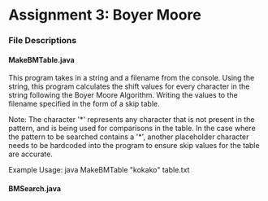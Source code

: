 # Assignment 3: Boyer Moore
### File Descriptions

#### MakeBMTable.java
This program takes in a string and a filename from the console. Using the string, this program calculates the shift values for every character in the string following the Boyer Moore Algorithm. Writing the values to the filename specified in the form of a skip table.

Note: The character '\*' represents any character that is not present in the pattern, and is being used for comparisons in the table. In the case where the pattern to be searched contains a '\*', another placeholder character needs to be hardcoded into the program to ensure skip values for the table are accurate.

Example Usage: java MakeBMTable "kokako" table.txt

#### BMSearch.java
